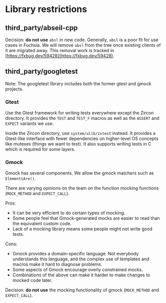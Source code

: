 # Library restrictions

## third_party/abseil-cpp

Decision: **do not use** `absl` in new code. Generally, `absl` is a
poor fit for use cases in Fuchsia. We will remove `absl` from the tree
once existing clients of it are migrated away. This removal work is tracked in
[https://fxbug.dev/59428](https://fxbug.dev/59428).

## third_party/googletest

Note: The googletest library includes both the former gtest and gmock
projects.

### Gtest

Use the Gtest framework for writing tests everywhere except the Zircon
directory. It provides the `TEST` and `TEST_F` macros as well as the `ASSERT`
and `EXPECT` variants we use.

Inside the Zircon directory, use `system/ulib/zxtest` instead. It provides a
Gtest-like interface with fewer dependencies on higher-level OS concepts like
mutexes (things we want to test). It also supports writing tests in
C which is required for some layers.

### Gmock

Gmock has several components. We allow the gmock matchers such as
`ElementsAre()`.

There are varying opinions on the team on the function mocking functions
(`MOCK_METHOD` and `EXPECT_CALL`).

Pros:

  * It can be very efficient to do certain types of mocking.
  * Some people feel that Gmock-generated mocks are easier to read than the
    equivalent custom code.
  * Lack of a mocking library means some people might not write good tests.

Cons:

  * Gmock provides a domain-specific language. Not everybody understands this
    language, and the complex use of templates and macros make it hard to
    diagnose problems.
  * Some aspects of Gmock encourage overly constrained mocks.
  * Combinations of the above can make it harder to make changes to mocked
    code later.

Decision: **do not use** the mocking functionality of gmock (`MOCK_METHOD` and
`EXPECT_CALL`).
